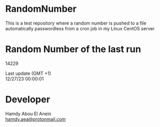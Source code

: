 # RandomNumber    
This is a test repository where a random number is pushed to a file automatically passwordless from a cron job in my Linux CentOS server    
# Random Number of the last run   
14229
      
Last update (GMT +1)    
12/27/23 00:00:01
# Developer    
Hamdy Abou El Anein   
hamdy.aea@protonmail.com
